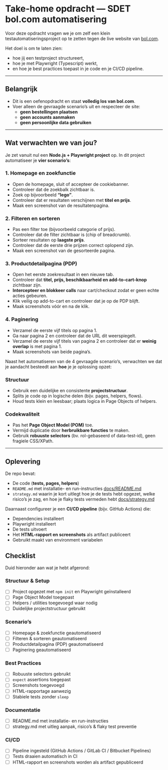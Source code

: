 # Take-home opdracht — SDET bol.com automatisering

Voor deze opdracht vragen we je om zelf een klein testautomatiseringsproject op te zetten tegen de live website van [bol.com](https://www.bol.com).

Het doel is om te laten zien:
- hoe jij een testproject structureert,  
- hoe je met Playwright (Typescript) werkt,  
- en hoe je best practices toepast in je code en je CI/CD pipeline.  

---

## Belangrijk
- Dit is een oefenopdracht en staat **volledig los van bol.com**.  
- Voer alleen de gevraagde scenario’s uit en respecteer de site:  
  - **geen bestellingen plaatsen**  
  - **geen accounts aanmaken**  
  - **geen persoonlijke data gebruiken**  

---

## Wat verwachten we van jou?

Je zet vanuit nul een **Node.js + Playwright project** op. In dit project automatiseer je **vier scenario’s**:

### 1. Homepage en zoekfunctie
- Open de homepage, sluit of accepteer de cookiebanner.  
- Controleer dat de zoekbalk zichtbaar is.  
- Zoek op bijvoorbeeld **“lego”**.  
- Controleer dat er resultaten verschijnen met **titel en prijs**.  
- Maak een screenshot van de resultatenpagina.  

### 2. Filteren en sorteren
- Pas een filter toe (bijvoorbeeld categorie of prijs).  
- Controleer dat de filter zichtbaar is (chip of breadcrumb).  
- Sorteer resultaten op **laagste prijs**.  
- Controleer dat de eerste drie prijzen correct oplopend zijn.  
- Maak een screenshot van de gesorteerde pagina.  

### 3. Productdetailpagina (PDP)
- Open het eerste zoekresultaat in een nieuwe tab.  
- Controleer dat **titel, prijs, beschikbaarheid en add-to-cart-knop** zichtbaar zijn.  
- **Intercepteer en blokkeer calls** naar cart/checkout zodat er geen echte acties gebeuren.  
- Klik veilig op add-to-cart en controleer dat je op de PDP blijft.  
- Maak screenshots vóór en na de klik.  

### 4. Paginering
- Verzamel de eerste vijf titels op pagina 1.  
- Ga naar pagina 2 en controleer dat de URL dit weerspiegelt.  
- Verzamel de eerste vijf titels van pagina 2 en controleer dat er **weinig overlap** is met pagina 1.  
- Maak screenshots van beide pagina’s.  

Naast het automatiseren van de 4 gevraagde scenario’s, verwachten we dat je aandacht besteedt aan **hoe** je je oplossing opzet:

### Structuur
- Gebruik een duidelijke en consistente **projectstructuur**.
- Splits je code op in logische delen (bijv. pages, helpers, flows).
- Houd tests klein en leesbaar; plaats logica in Page Objects of helpers.

### Codekwaliteit
- Pas het **Page Object Model (POM)** toe.
- Vermijd duplicatie door **herbruikbare functies** te maken.
- Gebruik **robuuste selectors** (bv. rol-gebaseerd of data-test-id), geen fragiele CSS/XPath.

---

## Oplevering

De repo bevat:
- De code (**tests, pages, helpers**)  
- `README.md` met installatie- en run-instructies [docs/README.md](./README.md)  
- `strategy.md` waarin je kort uitlegt hoe je de tests hebt opgezet, welke risico’s je zag, en hoe je flaky tests vermeden hebt  [docs/strategy.md](./strategy.md)  

Daarnaast configureer je een **CI/CD pipeline** (bijv. GitHub Actions) die:  
- Dependencies installeert  
- Playwright installeert  
- De tests uitvoert  
- Het **HTML-rapport en screenshots** als artifact publiceert  
- Gebruikt maakt van environment variabelen


## Checklist

Duid hieronder aan wat je hebt afgerond:

### Structuur & Setup
- [ ] Project opgezet met `npm init` en Playwright geïnstalleerd
- [ ] Page Object Model toegepast
- [ ] Helpers / utilities toegevoegd waar nodig
- [ ] Duidelijke projectstructuur gebruikt

### Scenario’s
- [ ] Homepage & zoekfunctie geautomatiseerd
- [ ] Filteren & sorteren geautomatiseerd
- [ ] Productdetailpagina (PDP) geautomatiseerd
- [ ] Paginering geautomatiseerd

### Best Practices
- [ ] Robuuste selectors gebruikt
- [ ] `expect` assertions toegepast
- [ ] Screenshots toegevoegd
- [ ] HTML-rapportage aanwezig
- [ ] Stabiele tests zonder `sleep`

### Documentatie
- [ ] README.md met installatie- en run-instructies
- [ ] strategy.md met uitleg aanpak, risico’s & flaky test preventie

### CI/CD
- [ ] Pipeline ingesteld (GitHub Actions / GitLab CI / Bitbucket Pipelines)
- [ ] Tests draaien automatisch in CI
- [ ] HTML-rapport en screenshots worden als artifact gepubliceerd